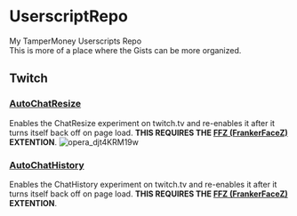 # UserscriptRepo
My TamperMoney Userscripts Repo <br/>
This is more of a place where the Gists can be more organized.



## Twitch

### [AutoChatResize](https://gist.github.com/ikeman2003/a12a38743882ad7138c72aa95e853560)
Enables the ChatResize experiment on twitch.tv and re-enables it after it turns itself back off on page load. **THIS REQUIRES THE [FFZ (FrankerFaceZ)](https://www.frankerfacez.com) EXTENTION**.
![opera_djt4KRM19w](https://user-images.githubusercontent.com/96934345/196009289-ad97f129-c42a-4fb2-83d3-6777be3f4255.gif)


### [AutoChatHistory](https://gist.github.com/ikeman2003/a12a38743882ad7138c72aa95e853560)
Enables the ChatHistory experiment on twitch.tv and re-enables it after it turns itself back off on page load. **THIS REQUIRES THE [FFZ (FrankerFaceZ)](https://www.frankerfacez.com) EXTENTION**.
